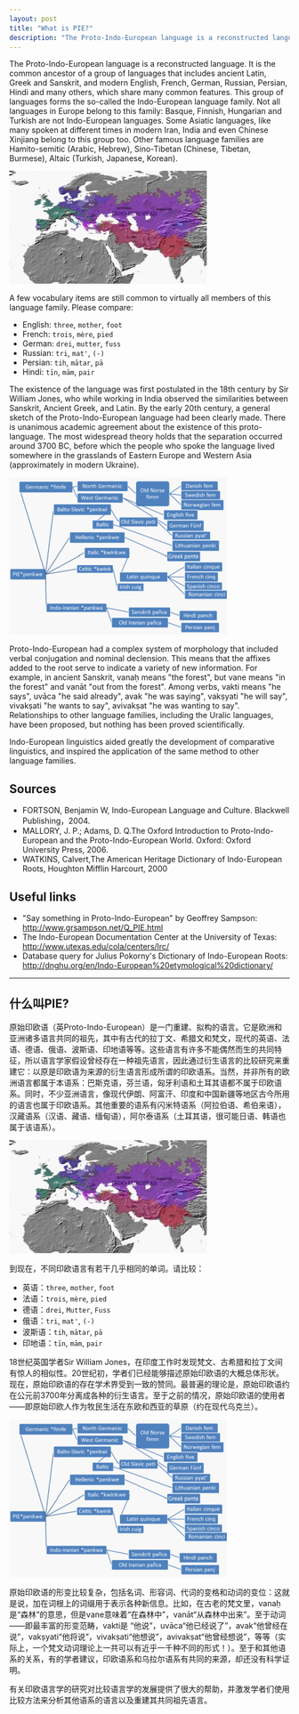 ```yaml
---
layout: post
title: "What is PIE?"
description: "The Proto-Indo-European language is a reconstructed language. It is the common ancestor of a group of languages that includes ancient Latin, Greek and Sanskrit, and modern English, French, German, Russian, Persian, Hindi and many others, which share many common features."
---
```


The Proto-Indo-European language is a reconstructed language. It is the common ancestor of a group of languages that includes ancient Latin, Greek and Sanskrit, and modern English, French, German, Russian, Persian, Hindi and many others, which share many common features. This group of languages forms the so-called the Indo-European language family. Not all languages in Europe belong to this family: Basque, Finnish, Hungarian and Turkish are not Indo-European languages. Some Asiatic languages, like many spoken at different times in modern Iran, India and even Chinese Xinjiang belong to this group too. Other famous language families are Hamito-semitic (Arabic, Hebrew), Sino-Tibetan (Chinese, Tibetan, Burmese), Altaic (Turkish, Japanese, Korean).

<!--more-->

![Figure 1: The Indo-European World](/images/posts/2011-05-27-1.jpg)

A few vocabulary items are still common to virtually all members of this language family. Please compare:

- English: `three`, `mother`, `foot`
- French: `trois`, `mère`, `pied`
- German: `drei`, `mutter`, `fuss`
- Russian: `tri`, `mat'`, `(-)`
- Persian: `tih`, `mātar`, `pā`
- Hindi: `tīn`, `mām`, `pair`

The existence of the language was first postulated in the 18th century by Sir William Jones, who while working in India observed the similarities between Sanskrit, Ancient Greek, and Latin. By the early 20th century, a general sketch of the Proto-Indo-European language had been clearly made. There is unanimous academic agreement about the existence of this proto-language. The most widespread theory holds that the separation occurred around 3700 BC, before which the people who spoke the language lived somewhere in the grasslands of Eastern Europe and Western Asia (approximately in modern Ukraine).

![Figure 2 :"Five" in different Indo-European languages.](/images/posts/2011-05-27-2.png)

Proto-Indo-European had a complex system of morphology that included verbal conjugation and nominal declension. This means that the affixes added to the root serve to indicate a variety of new information. For example, in ancient Sanskrit, vanaḥ means "the forest", but vane means "in the forest" and vanāt "out from the forest". Among verbs, vakti means "he says", uvāca "he said already", avak "he was saying", vakṣyati "he will say", vivakṣati "he wants to say", avivakṣat "he was wanting to say". Relationships to other language families, including the Uralic languages, have been proposed, but nothing has been proved scientifically.

Indo-European linguistics aided greatly the development of comparative linguistics, and inspired the application of the same method to other language families.

## Sources

- FORTSON, Benjamin W, Indo-European Language and Culture. Blackwell Publishing，2004.
- MALLORY, J. P.; Adams, D. Q.The Oxford Introduction to Proto-Indo-European and the Proto-Indo-European World. Oxford: Oxford University Press, 2006.
- WATKINS, Calvert,The American Heritage Dictionary of Indo-European Roots, Houghton Mifflin Harcourt, 2000

## Useful links

- "Say something in Proto-Indo-European" by Geoffrey Sampson: http://www.grsampson.net/Q_PIE.html
- The Indo-European Documentation Center at the University of Texas: http://www.utexas.edu/cola/centers/lrc/
- Database query for Julius Pokorny's Dictionary of Indo-European Roots: http://dnghu.org/en/Indo-European%20etymological%20dictionary/

---

## 什么叫PIE?

原始印欧语（英Proto-Indo-European）是一门重建、拟构的语言。它是欧洲和亚洲诸多语言共同的祖先，其中有古代的拉丁文、希腊文和梵文，现代的英语、法语、德语、俄语、波斯语、印地语等等。这些语言有许多不能偶然而生的共同特征，所以语言学家假设曾经存在一种祖先语言，因此通过衍生语言的比较研究来重建它：以原是印欧语为来源的衍生语言形成所谓的印欧语系。当然，并非所有的欧洲语言都属于本语系：巴斯克语，芬兰语，匈牙利语和土耳其语都不属于印欧语系。同时，不少亚洲语言，像现代伊朗、阿富汗、印度和中国新疆等地区古今所用的语言也属于印欧语系。其他重要的语系有闪米特语系（阿拉伯语、希伯来语），汉藏语系（汉语、藏语、缅甸语），阿尔泰语系（土耳其语，很可能日语、韩语也属于该语系）。

![Figure 1: The Indo-European World](/images/posts/2011-05-27-1.jpg)

到现在，不同印欧语言有若干几乎相同的单词。请比较：

- 英语：`three`, `mother`, `foot`
- 法语：`trois`, `mère`, `pied`
- 德语：`drei`, `Mutter`, `Fuss`
- 俄语：`tri`, `mat'`, `(-)`
- 波斯语：`tih`, `mātar`, `pā`
- 印地语：`tīn`, `mām`, `pair`

18世纪英国学者Sir William Jones，在印度工作时发现梵文、古希腊和拉丁文间有惊人的相似性。20世纪初，学者们已经能够描述原始印欧语的大概总体形状。现在，原始印欧语的存在学术界受到一致的赞同。最普遍的理论是，原始印欧语约在公元前3700年分离成各种的衍生语言。至于之前的情况，原始印欧语的使用者——即原始印欧人作为牧民生活在东欧和西亚的草原（约在现代乌克兰）。

![Figure 2 :"Five" in different Indo-European languages.](/images/posts/2011-05-27-2.png)

原始印欧语的形变比较复杂，包括名词、形容词、代词的变格和动词的变位：这就是说，加在词根上的词缀用于表示各种新信息。比如，在古老的梵文里，vanaḥ是“森林”的意思，但是vane意味着“在森林中”，vanāt“从森林中出来”。至于动词——即最丰富的形变范畴，vakti是 “他说”，uvāca“他已经说了”，avak“他曾经在说”，vakṣyati“他将说”，vivakṣati“他想说”，avivakṣat“他曾经想说”，等等（实际上，一个梵文动词理论上一共可以有近乎一千种不同的形式！）。至于和其他语系的关系，有的学者建议，印欧语系和乌拉尔语系有共同的来源，却还没有科学证明。

有关印欧语言学的研究对比较语言学的发展提供了很大的帮助，并激发学者们使用比较方法来分析其他语系的语言以及重建其共同祖先语言。